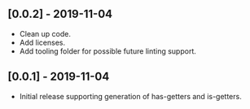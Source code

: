 ## [0.0.2] - 2019-11-04

* Clean up code.
* Add licenses.
* Add tooling folder for possible future linting support.

## [0.0.1] - 2019-11-04

* Initial release supporting generation of has-getters and is-getters.
